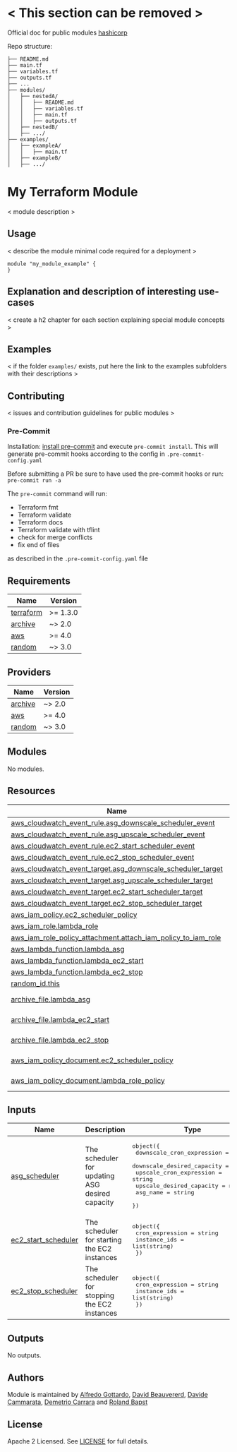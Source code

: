 # < This section can be removed >

Official doc for public modules [hashicorp](https://developer.hashicorp.com/terraform/registry/modules/publish)

Repo structure:

```
├── README.md
├── main.tf
├── variables.tf
├── outputs.tf
├── ...
├── modules/
│   ├── nestedA/
│   │   ├── README.md
│   │   ├── variables.tf
│   │   ├── main.tf
│   │   ├── outputs.tf
│   ├── nestedB/
│   ├── .../
├── examples/
│   ├── exampleA/
│   │   ├── main.tf
│   ├── exampleB/
│   ├── .../
```

# My Terraform Module

< module description >

## Usage

< describe the module minimal code required for a deployment >

```hcl
module "my_module_example" {
}
```

## Explanation and description of interesting use-cases

< create a h2 chapter for each section explaining special module concepts >

## Examples

< if the folder `examples/` exists, put here the link to the examples subfolders with their descriptions >

## Contributing

< issues and contribution guidelines for public modules >

### Pre-Commit

Installation: [install pre-commit](https://pre-commit.com/) and execute `pre-commit install`. This will generate pre-commit hooks according to the config in `.pre-commit-config.yaml`

Before submitting a PR be sure to have used the pre-commit hooks or run: `pre-commit run -a`

The `pre-commit` command will run:

- Terraform fmt
- Terraform validate
- Terraform docs
- Terraform validate with tflint
- check for merge conflicts
- fix end of files

as described in the `.pre-commit-config.yaml` file

<!-- BEGINNING OF PRE-COMMIT-TERRAFORM DOCS HOOK -->
## Requirements

| Name | Version |
|------|---------|
| <a name="requirement_terraform"></a> [terraform](#requirement\_terraform) | >= 1.3.0 |
| <a name="requirement_archive"></a> [archive](#requirement\_archive) | ~> 2.0 |
| <a name="requirement_aws"></a> [aws](#requirement\_aws) | >= 4.0 |
| <a name="requirement_random"></a> [random](#requirement\_random) | ~> 3.0 |

## Providers

| Name | Version |
|------|---------|
| <a name="provider_archive"></a> [archive](#provider\_archive) | ~> 2.0 |
| <a name="provider_aws"></a> [aws](#provider\_aws) | >= 4.0 |
| <a name="provider_random"></a> [random](#provider\_random) | ~> 3.0 |

## Modules

No modules.

## Resources

| Name | Type |
|------|------|
| [aws_cloudwatch_event_rule.asg_downscale_scheduler_event](https://registry.terraform.io/providers/hashicorp/aws/latest/docs/resources/cloudwatch_event_rule) | resource |
| [aws_cloudwatch_event_rule.asg_upscale_scheduler_event](https://registry.terraform.io/providers/hashicorp/aws/latest/docs/resources/cloudwatch_event_rule) | resource |
| [aws_cloudwatch_event_rule.ec2_start_scheduler_event](https://registry.terraform.io/providers/hashicorp/aws/latest/docs/resources/cloudwatch_event_rule) | resource |
| [aws_cloudwatch_event_rule.ec2_stop_scheduler_event](https://registry.terraform.io/providers/hashicorp/aws/latest/docs/resources/cloudwatch_event_rule) | resource |
| [aws_cloudwatch_event_target.asg_downscale_scheduler_target](https://registry.terraform.io/providers/hashicorp/aws/latest/docs/resources/cloudwatch_event_target) | resource |
| [aws_cloudwatch_event_target.asg_upscale_scheduler_target](https://registry.terraform.io/providers/hashicorp/aws/latest/docs/resources/cloudwatch_event_target) | resource |
| [aws_cloudwatch_event_target.ec2_start_scheduler_target](https://registry.terraform.io/providers/hashicorp/aws/latest/docs/resources/cloudwatch_event_target) | resource |
| [aws_cloudwatch_event_target.ec2_stop_scheduler_target](https://registry.terraform.io/providers/hashicorp/aws/latest/docs/resources/cloudwatch_event_target) | resource |
| [aws_iam_policy.ec2_scheduler_policy](https://registry.terraform.io/providers/hashicorp/aws/latest/docs/resources/iam_policy) | resource |
| [aws_iam_role.lambda_role](https://registry.terraform.io/providers/hashicorp/aws/latest/docs/resources/iam_role) | resource |
| [aws_iam_role_policy_attachment.attach_iam_policy_to_iam_role](https://registry.terraform.io/providers/hashicorp/aws/latest/docs/resources/iam_role_policy_attachment) | resource |
| [aws_lambda_function.lambda_asg](https://registry.terraform.io/providers/hashicorp/aws/latest/docs/resources/lambda_function) | resource |
| [aws_lambda_function.lambda_ec2_start](https://registry.terraform.io/providers/hashicorp/aws/latest/docs/resources/lambda_function) | resource |
| [aws_lambda_function.lambda_ec2_stop](https://registry.terraform.io/providers/hashicorp/aws/latest/docs/resources/lambda_function) | resource |
| [random_id.this](https://registry.terraform.io/providers/hashicorp/random/latest/docs/resources/id) | resource |
| [archive_file.lambda_asg](https://registry.terraform.io/providers/hashicorp/archive/latest/docs/data-sources/file) | data source |
| [archive_file.lambda_ec2_start](https://registry.terraform.io/providers/hashicorp/archive/latest/docs/data-sources/file) | data source |
| [archive_file.lambda_ec2_stop](https://registry.terraform.io/providers/hashicorp/archive/latest/docs/data-sources/file) | data source |
| [aws_iam_policy_document.ec2_scheduler_policy](https://registry.terraform.io/providers/hashicorp/aws/latest/docs/data-sources/iam_policy_document) | data source |
| [aws_iam_policy_document.lambda_role_policy](https://registry.terraform.io/providers/hashicorp/aws/latest/docs/data-sources/iam_policy_document) | data source |

## Inputs

| Name | Description | Type | Default | Required |
|------|-------------|------|---------|:--------:|
| <a name="input_asg_scheduler"></a> [asg\_scheduler](#input\_asg\_scheduler) | The scheduler for updating ASG desired capacity | <pre>object({<br>    downscale_cron_expression  = string<br>    downscale_desired_capacity = number<br>    upscale_cron_expression    = string<br>    upscale_desired_capacity   = number<br>    asg_name                   = string<br>  })</pre> | `null` | no |
| <a name="input_ec2_start_scheduler"></a> [ec2\_start\_scheduler](#input\_ec2\_start\_scheduler) | The scheduler for starting the EC2 instances | <pre>object({<br>    cron_expression = string<br>    instance_ids    = list(string)<br>  })</pre> | `null` | no |
| <a name="input_ec2_stop_scheduler"></a> [ec2\_stop\_scheduler](#input\_ec2\_stop\_scheduler) | The scheduler for stopping the EC2 instances | <pre>object({<br>    cron_expression = string<br>    instance_ids    = list(string)<br>  })</pre> | `null` | no |

## Outputs

No outputs.
<!-- END OF PRE-COMMIT-TERRAFORM DOCS HOOK -->

## Authors

Module is maintained by [Alfredo Gottardo](https://github.com/AlfGot), [David Beauvererd](https://github.com/Davidoutz), [Davide Cammarata](https://github.com/DCamma), [Demetrio Carrara](https://github.com/sgametrio) and [Roland Bapst](https://github.com/rbapst-tamedia)

## License

Apache 2 Licensed. See [LICENSE](< link to license file >) for full details.
